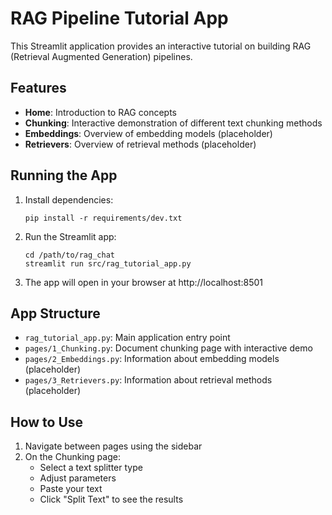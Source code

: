 # RAG Pipeline Tutorial App

This Streamlit application provides an interactive tutorial on building RAG (Retrieval Augmented Generation) pipelines.

## Features

- **Home**: Introduction to RAG concepts
- **Chunking**: Interactive demonstration of different text chunking methods
- **Embeddings**: Overview of embedding models (placeholder)
- **Retrievers**: Overview of retrieval methods (placeholder)

## Running the App

1. Install dependencies:
   ```
   pip install -r requirements/dev.txt
   ```

2. Run the Streamlit app:
   ```
   cd /path/to/rag_chat
   streamlit run src/rag_tutorial_app.py
   ```

3. The app will open in your browser at http://localhost:8501

## App Structure

- `rag_tutorial_app.py`: Main application entry point
- `pages/1_Chunking.py`: Document chunking page with interactive demo
- `pages/2_Embeddings.py`: Information about embedding models (placeholder)
- `pages/3_Retrievers.py`: Information about retrieval methods (placeholder)

## How to Use

1. Navigate between pages using the sidebar
2. On the Chunking page:
   - Select a text splitter type
   - Adjust parameters
   - Paste your text
   - Click "Split Text" to see the results
